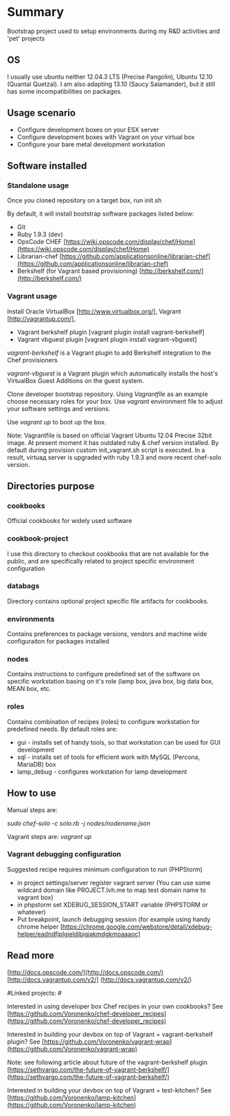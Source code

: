 # Summary 
Bootstrap project used to setup environments during my R&D activities and 'pet' projects

## OS
I usually use ubuntu neither 12.04.3 LTS (Precise Pangolin), Ubuntu 12.10 (Quantal Quetzal).
I am also adapting 13.10 (Saucy Salamander), but it still has some incompatibilities on packages.

## Usage scenario

* Configure development boxes on your ESX server 
* Configure development boxes with Vagrant on your virtual box
* Configure your bare metal development workstation

## Software installed

### Standalone usage
Once you cloned repository on a target box, run init.sh

By default, it will install bootstrap software packages listed below:
 
- Git
- Ruby 1.9.3 (dev)
- OpsCode CHEF [https://wiki.opscode.com/display/chef/Home](https://wiki.opscode.com/display/chef/Home)
- Librarian-chef [https://github.com/applicationsonline/librarian-chef](https://github.com/applicationsonline/librarian-chef)
- Berkshelf (for Vagrant based provisioning) [http://berkshelf.com/](http://berkshelf.com/)

### Vagrant usage

Install Oracle VirtualBox [http://www.virtualbox.org/], Vagrant [http://vagrantup.com/], 
* Vagrant berkshelf plugin [vagrant plugin install vagrant-berkshelf]
* Vagrant vbguest plugin [vagrant plugin install vagrant-vbguest]

*vagrant-berkshelf* is a Vagrant plugin to add Berkshelf integration to the Chef provisioners

*vagrant-vbguest* is a Vagrant plugin which automatically installs the host's VirtualBox Guest Additions on the guest system. 


Clone developer bootstrap repository. Using *Vagrantfile* as an example choose necessary roles for your box. Use *vagrant* environment file to adjust your software settings and versions.

Use *vagrant up* to boot up the box.

Note: Vagrantfile is based on official Vagrant Ubuntu 12.04 Precise 32bit image. At present moment it has outdated ruby & chef version installed. By default during provision custom init_vagrant.sh script is executed. In a result, virtuaд server is upgraded with ruby 1.9.3 and more recent chef-solo version.

## Directories purpose

### cookbooks
Official cookbooks for widely used software


### cookbook-project
I use this directory to checkout cookbooks that are not available for the public, and are specifically related to project specific environment configuration

### databags
Directory contains optional project specific file artifacts for cookbooks.

### environments
Contains preferences to package versions, vendors and machine wide configuraiton for packages installed


### nodes
Contains instructions to configure predefined set of the software on specific workstation basing on it's role (lamp box, java box, big data box, MEAN box, etc.

### roles
Contains combination of recipes (roles) to configure workstation for predefined needs.
By default roles are:

- gui - installs set of handy tools, so that workstation can be used for GUI development
- sql - installs set of tools for efficient work with MySQL (Percona, MariaDB) box
- lamp_debug - configures workstation for lamp development

## How to use 

Manual steps are:

*sudo chef-solo -c solo.rb -j nodes/nodename.json*

Vagrant steps are:
*vagrant up*

### Vagrant debugging configuration

Suggested recipe requires minimum configuration to run (PHPStorm)

* in project settings/server register vagrant server
 (You can use some wildcard domain like PROJECT.lvh.me to map test domain name to vagrant box)
* in phpstorm set XDEBUG_SESSION_START variable (PHPSTORM or whatever)
* Put breakpoint, launch debugging session (for example using handy chrome helper [https://chrome.google.com/webstore/detail/xdebug-helper/eadndfjplgieldjbigjakmdgkmoaaaoc] 




## Read more

[http://docs.opscode.com/](http://docs.opscode.com/)
[http://docs.vagrantup.com/v2/] (http://docs.vagrantup.com/v2/)



#Linked projects: #

Interested in using developer box Chef recipes in your own cookbooks?
See [https://github.com/Voronenko/chef-developer_recipes](https://github.com/Voronenko/chef-developer_recipes)

Interested in building your devbox on top of Vagrant + vagrant-berkshelf plugin?
See [https://github.com/Voronenko/vagrant-wrap](https://github.com/Voronenko/vagrant-wrap)


Note: see following article about future of the vagrant-berkshelf plugin [https://sethvargo.com/the-future-of-vagrant-berkshelf/](https://sethvargo.com/the-future-of-vagrant-berkshelf/)

Interested in building your devbox on top of Vagrant + test-kitchen?
See [https://github.com/Voronenko/lamp-kitchen](https://github.com/Voronenko/lamp-kitchen) 